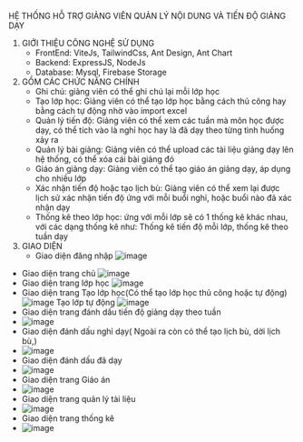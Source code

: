 HỆ THỐNG HỖ TRỢ GIẢNG VIÊN QUẢN LÝ NỘI DUNG VÀ TIẾN ĐỘ GIẢNG DẠY
1. GIỚI THIỆU CÔNG NGHỆ SỬ DỤNG
   - FrontEnd: ViteJs, TailwindCss, Ant Design, Ant Chart
   - Backend: ExpressJS, NodeJs
   - Database: Mysql, Firebase Storage
2. GỒM CÁC CHỨC NĂNG CHÍNH
   - Ghi chú: giảng viên có thể ghi chú lại mỗi lớp học
   - Tạo lớp học: Giảng viên có thể tạo lớp học bằng cách thủ công hay bằng cách tự động nhờ vào import excel
   - Quản lý tiến độ: Giảng viên có thể xem các tuần mà môn học được dạy, có thể tích vào là nghỉ học hay là đã dạy theo từng tình huống xảy ra
   - Quản lý bài giảng: Giảng viên có thể upload các tài liệu giảng dạy lên hệ thống, có thể xóa cái bài giảng đó
   - Giáo án giảng dạy: Giảng viên có thể tạo giáo án giảng dạy, áp dụng cho nhiều lớp
   - Xác nhận tiến độ hoặc tạo lịch bù: Giảng viên có thể xem lại được lịch sử xác nhận tiến độ ứng với mỗi buổi nghỉ, hoặc buổi nào đã xác nhận dạy
   - Thống kê theo lớp học: ứng với mỗi lớp sẽ có 1 thống kê khác nhau, với các dạng thống kê như: Thống kê tiến độ mỗi lớp, thống kê theo tuần dạy
3. GIAO DIỆN
   - Giao diện đăng nhập
   ![image](https://github.com/tamtatita/endcourse/assets/94518732/025f1542-4e45-4db1-9eb9-5aba0ca2d6a9)
  - Giao diện trang chủ
    ![image](https://github.com/tamtatita/endcourse/assets/94518732/bbd8cac4-0cad-4408-8f29-bfa7c44f3e7a)
  - Giao diện trang lớp học
  ![image](https://github.com/tamtatita/endcourse/assets/94518732/1d095e9c-aa84-4124-ba76-86bb3c0b6560)
  - Giao diện trang Tạo lớp học(Có thể tạo lớp học thủ công hoặc tự động)
  ![image](https://github.com/tamtatita/endcourse/assets/94518732/d0ce9e81-5cec-4bfc-83df-44e46228edf8)
Tạo lớp tự động
![image](https://github.com/tamtatita/endcourse/assets/94518732/be331890-1348-40a9-b5d1-e39ad637fca2)
  - Giao diện trang đánh dấu tiến độ giảng dạy theo tuần
  - ![image](https://github.com/tamtatita/endcourse/assets/94518732/763235ff-0143-44be-8a43-4969b3f148b8)
  - Giao diện đánh dấu nghỉ dạy( Ngoài ra còn có thể tạo lịch bù, dời lịch bù,)
  - ![image](https://github.com/tamtatita/endcourse/assets/94518732/fd7da667-3b37-4edf-b2a0-85da4eb93ff0)
  - Giao diện đánh dấu đã dạy
  - ![image](https://github.com/tamtatita/endcourse/assets/94518732/123287ef-ee78-4eff-a0b3-3b18dcbbc7d7)
  - Giao diện trang Giáo án
  - ![image](https://github.com/tamtatita/endcourse/assets/94518732/cabbfb30-fe4b-48a1-ad50-5b669acb044a)
  - Giao diện trang quản lý tài liệu
  - ![image](https://github.com/tamtatita/endcourse/assets/94518732/8e1714f6-51e7-4b98-9197-b92a2c4f0561)
  - Giao diện trang thống kê
  - ![image](https://github.com/tamtatita/endcourse/assets/94518732/e8a1d49a-130d-4b37-9e66-99a89f0d74a0)




 




 
 

